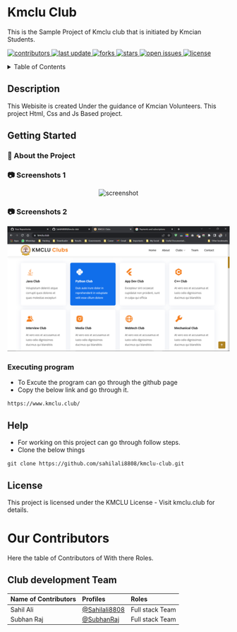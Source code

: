 <!-- Table of Contents -->
# Kmclu Club
This is the Sample Project of Kmclu club that is initiated by Kmcian Students. 

<!-- Badges -->
<p>
  <a href="https://github.com/SahilAli8808/kmclu-club">
    <img src="https://img.shields.io/github/contributors/SubhanRaj/kmclu-club" alt="contributors" />
  </a>
  <a href="">
    <img src="https://img.shields.io/github/last-commit/SSubhanRajkmclu-club" alt="last update" />
  </a>
  <a href="https://github.com/SahilAli8808/kmclu-club/network/members">
    <img src="https://img.shields.io/github/forks/SubhanRaj/kmclu-club" alt="forks" />
  </a>
  <a href="https://github.com/SahilAli8808/kmclu-club/stargazers">
    <img src="https://img.shields.io/github/stars/SubhanRaj/kmclu-club" alt="stars" />
  </a>
  <a href="https://github.com/SahilAli8808/kmclu-club/issues/">
    <img src="https://img.shields.io/github/issues/SubhanRaj/kmclu-club" alt="open issues" />
  </a>
  <a href="https://github.com/SahilAli8808/kmclu-club/blob/master/LICENSE">
    <img src="https://img.shields.io/github/license/SubhanRaj/kmclu-club.svg" alt="license" />
  </a>
</p>
<details>
  <summary>Table of Contents</summary>
  <ul>
    <li><a href="https://github.com/esdindiaprogr/Reform-Portal-FB-ESDProgram-B1/edit/main/README.md#description">Description</a></li>
    <li><a href="https://github.com/esdindiaprogr/Reform-Portal-FB-ESDProgram-B1/edit/main/README.md#getting-started">
    Getting Started</a></li>
    <li><a href="https://github.com/esdindiaprogr/Reform-Portal-FB-ESDProgram-B1/edit/main/README.md#help">Help</a></li>
    <li><a href="https://github.com/esdindiaprogr/Reform-Portal-FB-ESDProgram-B1/edit/main/README.md#Our-contributors">Our Contributors</a></li>
  </ul>
  </details>
  
## Description

This Webisite is created Under the guidance of Kmcian Volunteers. This project Html, Css and Js Based project.

## Getting Started

<!-- About the Project -->
### :star2: About the Project


<!-- Screenshots -->
### :camera: Screenshots 1

<div align="center"> 
  <img src="https://github.com/SubhanRaj/kmclu-club/blob/dev/assets/Screenshots/ss1.png" alt="screenshot" />
</div>

### :camera: Screenshots 2

<div align="center"> 
  <img src="https://github.com/SahilAli8808/kmclu-club/blob/main/assets/Screenshots/ss2.png" alt="screenshot" />
</div>

### Executing program

* To Excute the program can go through the github page 
* Copy the below link and go through it.
```
https://www.kmclu.club/
```

## Help

* For working on this project can go through follow steps.
* Clone the below things

```
git clone https://github.com/sahilali8808/kmclu-club.git
```


## License

This project is licensed under the KMCLU License - Visit kmclu.club for details.

# Our Contributors
Here the table of Contributors of With there Roles.

## Club development Team  

| Name of Contributors   |                                     Profiles                                        | Roles |
|:---                    |            :----                                                                   |    :----  |
| Sahil Ali            |  [@Sahilali8808](https://github.com/SahilAli8808)                                      |Full stack Team |
|Subhan Raj               |  [@SubhanRaj](https://github.com/SubhanRaj)                                       |Full stack Team|





